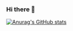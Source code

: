### Hi there 👋

[![Anurag's GitHub stats](https://github-readme-stats.vercel.app/api?username=s1d3r)](https://github.com/anuraghazra/github-readme-stats)


